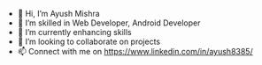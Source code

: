 - 👋 Hi, I’m Ayush Mishra
- 👀 I’m skilled in Web Developer, Android Developer
- 🌱 I’m currently enhancing skills
- 💞️ I’m looking to collaborate on projects
- 📫 Connect with me on https://www.linkedin.com/in/ayush8385/

<!---
ayush8385/ayush8385 is a ✨ special ✨ repository because its `README.md` (this file) appears on your GitHub profile.
You can click the Preview link to take a look at your changes.
--->

